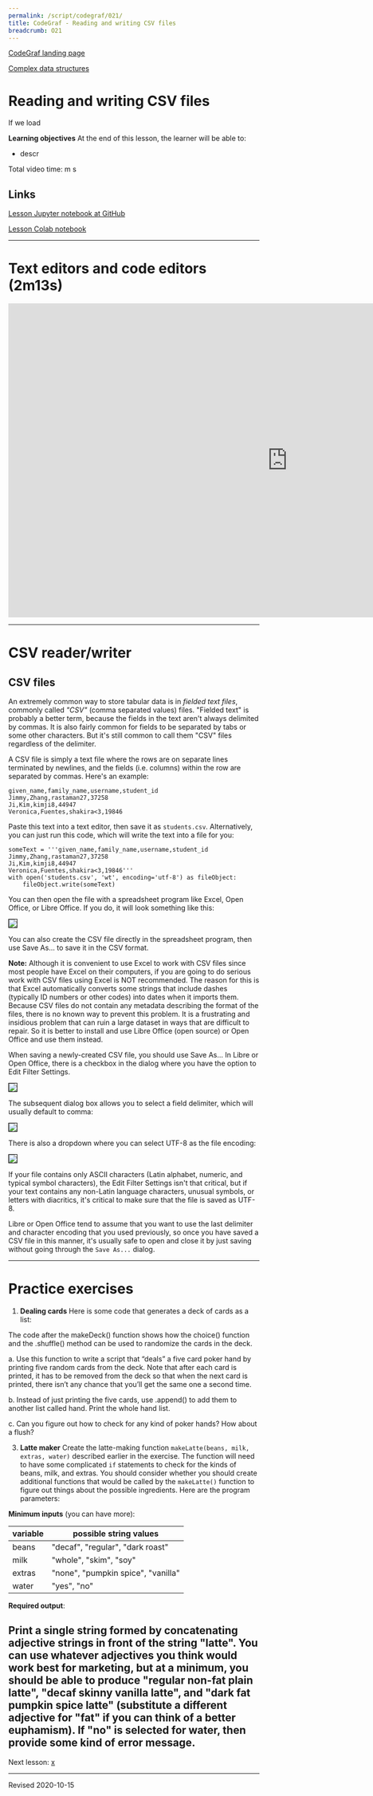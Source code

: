 ```yaml
---
permalink: /script/codegraf/021/
title: CodeGraf - Reading and writing CSV files
breadcrumb: O21
---
```


[CodeGraf landing page](../)

[Complex data structures](../021)

# Reading and writing CSV files

If we load

**Learning objectives** At the end of this lesson, the learner will be able to:
- descr

Total video time:  m  s

## Links

[Lesson Jupyter notebook at GitHub](https://github.com/HeardLibrary/digital-scholarship/blob/master/code/codegraf/022/022.ipynb)

[Lesson Colab notebook](https://colab.research.google.com/drive/1pM_sZW_gAbPNKAu)

----

# Text editors and code editors (2m13s)

<iframe width="1120" height="630" src="https://www.youtube.com/embed/RIzK188oW2A" frameborder="0" allow="accelerometer; autoplay; encrypted-media; gyroscope; picture-in-picture" allowfullscreen></iframe>

----

# CSV reader/writer

## CSV files

An extremely common way to store tabular data is in *fielded text files*, commonly called *"CSV"* (comma separated values) files.  "Fielded text" is probably a better term, because the fields in the text aren't always delimited by commas.  It is also fairly common for fields to be separated by tabs or some other characters.  But it's still common to call them "CSV" files regardless of the delimiter.

A CSV file is simply a text file where the rows are on separate lines terminated by newlines, and the fields (i.e. columns) within the row are separated by commas.  Here's an example:

```
given_name,family_name,username,student_id
Jimmy,Zhang,rastaman27,37258
Ji,Kim,kimji8,44947
Veronica,Fuentes,shakira<3,19846
```

Paste this text into a text editor, then save it as `students.csv`. Alternatively, you can just run this code, which will write the text into a file for you:

```
someText = '''given_name,family_name,username,student_id
Jimmy,Zhang,rastaman27,37258
Ji,Kim,kimji8,44947
Veronica,Fuentes,shakira<3,19846'''
with open('students.csv', 'wt', encoding='utf-8') as fileObject:
    fileObject.write(someText)
```

You can then open the file with a spreadsheet program like Excel, Open Office, or Libre Office.  If you do, it will look something like this:

<img src="../../python/images/open-office-table.png" style="border:1px solid black">

You can also create the CSV file directly in the spreadsheet program, then use Save As... to save it in the CSV format.

**Note:** Although it is convenient to use Excel to work with CSV files since most people have Excel on their computers, if you are going to do serious work with CSV files using Excel is NOT recommended.  The reason for this is that Excel automatically converts some strings that include dashes (typically ID numbers or other codes) into dates when it imports them.  Because CSV files do not contain any metadata describing the format of the files, there is no known way to prevent this problem.  It is a frustrating and insidious problem that can ruin a large dataset in ways that are difficult to repair.  So it is better to install and use Libre Office (open source) or Open Office and use them instead.

When saving a newly-created CSV file, you should use Save As... In Libre or Open Office, there is a checkbox in the dialog where you have the option to Edit Filter Settings.  

<img src="../../python/images/edit-filter-settings.png" style="border:1px solid black">

The subsequent dialog box allows you to select a field delimiter, which will usually default to comma:

<img src="../../python/images/pick-delimiters.png" style="border:1px solid black">

There is also a dropdown where you can select UTF-8 as the file encoding:

<img src="../../python/images/select-utf-8.png" style="border:1px solid black">

If your file contains only ASCII characters (Latin alphabet, numeric, and typical symbol characters), the Edit Filter Settings isn't that critical, but if your text contains any non-Latin language characters, unusual symbols, or letters with diacritics, it's critical to make sure that the file is saved as UTF-8.  

Libre or Open Office tend to assume that you want to use the last delimiter and character encoding that you used previously, so once you have saved a CSV file in this manner, it's usually safe to open and close it by just saving without going through the `Save As...` dialog.



----

# Practice exercises

1. **Dealing cards** Here is some code that generates a deck of cards as a list:

The code after the makeDeck() function shows how the choice() function and the .shuffle() method can be used to randomize the cards in the deck.

a. Use this function to write a script that “deals” a five card poker hand by printing five random cards from the deck. Note that after each card is printed, it has to be removed from the deck so that when the next card is printed, there isn’t any chance that you’ll get the same one a second time.

b. Instead of just printing the five cards, use .append() to add them to another list called hand. Print the whole hand list.

c. Can you figure out how to check for any kind of poker hands? How about a flush?




3. **Latte maker**  Create the latte-making function `makeLatte(beans, milk, extras, water)` described earlier in the exercise.  The function will need to have some complicated `if` statements to check for the kinds of beans, milk, and extras.  You should consider whether you should create additional functions that would be called by the `makeLatte()` function to figure out things about the possible ingredients.  Here are the program parameters:

**Minimum inputs** (you can have more):

| variable | possible string values |
|---|---|
| beans | "decaf", "regular", "dark roast" |
| milk | "whole", "skim", "soy" |
| extras | "none", "pumpkin spice", "vanilla" |
| water | "yes", "no" |

**Required output**:

Print a single string formed by concatenating adjective strings in front of the string "latte".  You can use whatever adjectives you think would work best for marketing, but at a minimum, you should be able to produce "regular non-fat plain latte", "decaf skinny vanilla latte", and "dark fat pumpkin spice latte" (substitute a different adjective for "fat" if you can think of a better euphamism).  If "no" is selected for water, then provide some kind of error message.  
----

Next lesson: [x](../023)

----

Revised 2020-10-15
